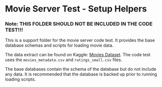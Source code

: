 # Movie Server Test - Setup Helpers

### Note: THIS FOLDER SHOULD NOT BE INCLUDED IN THE CODE TEST!!!

This is a support folder for the movie server code test.  It provides the base database schemas and scripts for loading movie data.

The data extract can be found on Kaggle: [Movies Dataset](https://www.kaggle.com/rounakbanik/the-movies-dataset).  The code test uses the `movies_metadata.csv` and `ratings_small.csv` files.

The base databases contain the schema of the database but do not include any data.  It is recommended that the database is backed up prior to running loading scripts.
